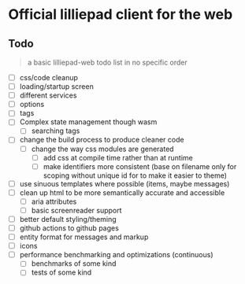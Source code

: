 # Official lilliepad client for the web

## Todo

> a basic lilliepad-web todo list in no specific order

- [ ] css/code cleanup
- [ ] loading/startup screen
- [ ] different services
- [ ] options
- [ ] tags
- [ ] Complex state management though wasm
  - [ ] searching tags
- [ ] change the build process to produce cleaner code
  - [ ] change the way css modules are generated
    - [ ] add css at compile time rather than at runtime
    - [ ] make identifiers more consistent (base on filename only for scoping without unique id for to make it easier to theme)
- [ ] use sinuous templates where possible (items, maybe messages)
- [ ] clean up html to be more semantically accurate and accessible
  - [ ] aria attributes
  - [ ] basic screenreader support
- [ ] better default styling/theming
- [ ] github actions to github pages
- [ ] entity format for messages and markup
- [ ] icons
- [ ] performance benchmarking and optimizations (continuous)
  - [ ] benchmarks of some kind
  - [ ] tests of some kind
